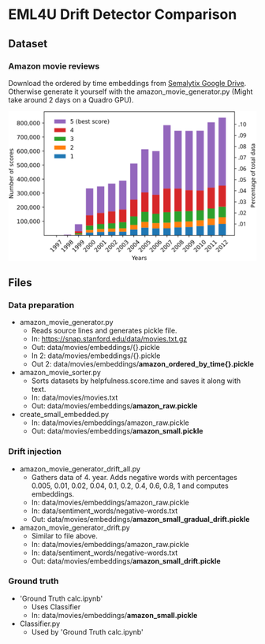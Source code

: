 # EML4U Drift Detector Comparison


## Dataset

### Amazon movie reviews

Download the ordered by time embeddings from [Semalytix Google Drive](https://drive.google.com/drive/folders/1CRwXsKj8984PF0Cg7wpVu7Ib8S0SATof).  
Otherwise generate it yourself with the amazon_movie_generator.py (Might take around 2 days on a Quadro GPU).

![](figures/amazon-overview/amazon-overview.svg)


## Files

### Data preparation

- amazon_movie_generator.py
    - Reads source lines and generates pickle file.
    - In: https://snap.stanford.edu/data/movies.txt.gz
    - Out: data/movies/embeddings/{}.pickle
    - In 2: data/movies/embeddings/{}.pickle
    - Out 2: data/movies/embeddings/**amazon_ordered_by_time{}.pickle**
- amazon_movie_sorter.py
    - Sorts datasets by helpfulness.score.time and saves it along with text.
    - In: data/movies/movies.txt
    - Out: data/movies/embeddings/**amazon_raw.pickle**
- create_small_embedded.py
    - In: data/movies/embeddings/amazon_raw.pickle
    - Out: data/movies/embeddings/**amazon_small.pickle**

### Drift injection

- amazon_movie_generator_drift_all.py
    - Gathers data of 4. year.
      Adds negative words with percentages 0.005, 0.01, 0.02, 0.04, 0.1, 0.2, 0.4, 0.6, 0.8, 1 and computes embeddings.
    - In: data/movies/embeddings/amazon_raw.pickle
    - In: data/sentiment_words/negative-words.txt
    - Out: data/movies/embeddings/**amazon_small_gradual_drift.pickle**
- amazon_movie_generator_drift.py
    - Similar to file above.
    - In: data/movies/embeddings/amazon_raw.pickle
    - In: data/sentiment_words/negative-words.txt
    - Out: data/movies/embeddings/**amazon_small_drift.pickle**

### Ground truth

- 'Ground Truth calc.ipynb'
    - Uses Classifier
    - In: data/movies/embeddings/**amazon_small.pickle**
- Classifier.py
    - Used by 'Ground Truth calc.ipynb'
